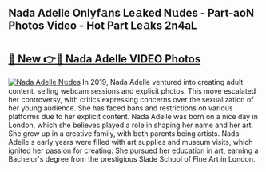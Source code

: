 ## Nada Adelle Onlyf𝚊ns Le𝚊ked N𝚞des - Part-aoN Photos Video - Hot Part Le𝚊ks 2n4aL

# <h2><a href="http://ac53880.deff.icu/?id=Nada+Adelle">🔗 New 👉🔴 Nada Adelle VIDEO Photos</a></h2>

[![Nada Adelle N𝚞des](https://i.imgur.com/rIISA9y.gif)](http://ac53880.deff.icu/?id=Nada+Adelle)
In 2019, Nada Adelle ventured into creating adult content, selling webcam sessions and explicit photos. This move escalated her controversy, with critics expressing concerns over the sexualization of her young audience. She has faced bans and restrictions on various platforms due to her explicit content. Nada Adelle was born on a nice day in London, which she believes played a role in shaping her name and her art. She grew up in a creative family, with both parents being artists. Nada Adelle's early years were filled with art supplies and museum visits, which ignited her passion for creating. She pursued her education in art, earning a Bachelor's degree from the prestigious Slade School of Fine Art in London.

